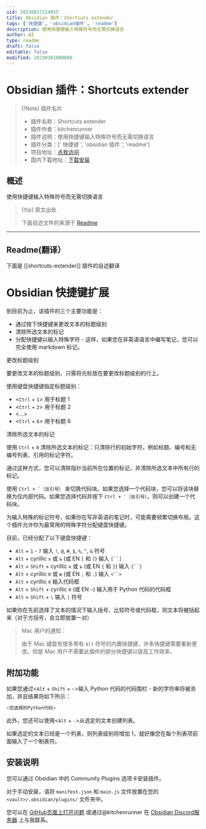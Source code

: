 ```yaml
---
uid: 20230817224055
title: Obsidian 插件：Shortcuts extender
tags: ['快捷键', 'obsidian插件', 'readme']
description: 使用快捷键输入特殊符号而无需切换语言
author: AI
type: readme
draft: false
editable: false
modified: 20230101000000
---
```


# Obsidian 插件：Shortcuts extender

> [!Note] 插件名片
> - 插件名称：Shortcuts extender
> - 插件作者：kitchenrunner
> - 插件说明：使用快捷键输入特殊符号而无需切换语言
> - 插件分类：[' 快捷键 ', 'obsidian 插件 ', 'readme']
> - 项目地址：[点我访问](https://github.com/ryjjin/Obsidian-shortcuts-extender)
> - 国内下载地址：[下载安装](https://pkmer.cn/products/plugin/pluginMarket/?shortcuts-extender)

## 概述

使用快捷键输入特殊符号而无需切换语言

> [!tip] 原文出处
>
>下面自述文件的来源于 [Readme](https://ghproxy.net/https://raw.githubusercontent.com/ryjjin/Obsidian-shortcuts-extender/master/README.md)

---

## Readme(翻译）

下面是 [[shortcuts-extender]] 插件的自述翻译

# Obsidian 快捷键扩展

到目前为止，该插件的三个主要功能是：

- 通过按下快捷键来更改文本的标题级别
- 清除所选文本的标记
- 分配快捷键以输入特殊字符 - 这样，如果您在非英语语言中编写笔记，您可以完全使用 markdown 标记。

更改标题级别

要更改文本的标题级别，只需将光标放在要更改标题级别的行上。

使用键盘快捷键指定标题级别：

- <`Ctrl` + `1`> 用于标题 1
- <`Ctrl` + `2`> 用于标题 2
- <...>
- <`Ctrl` + `6`> 用于标题 6

清除所选文本的标记

使用 `Ctrl` + `0` 清除所选文本的标记：只清除行的初始字符，例如标题、编号和无编号列表、引用的标记字符。

通过这种方式，您可以清除指针当前所在位置的标记，并清除所选文本中所有行的标记。

使用 ``Ctrl + `（反引号）`` 来切换代码块。如果您选择一个代码块，您可以将该块替换为仅内部代码。如果您选择代码并按下 ``Ctrl + `（反引号）``，则可以创建一个代码块。

为输入特殊的标记符号，如果你在写非英语的笔记时，可能需要频繁切换布局。这个插件允许你为最常用的特殊字符分配键盘快捷键。

目前，已经分配了以下键盘快捷键：

- `Alt` + `1` - `7` 输入 `!`, `@`, `#`, `$`, `%`, `^`, `&` 符号
- `Alt` + cyrillic `х` 或 `ъ` (或 EN `[` 和 `]`) 输入 `[``]`
- `Alt` + `Shift` + cyrillic `х` 或 `ъ` (或 EN `{` 和 `}`) 输入 `{``}`
- `Alt` + cyrillic `б` 或 `ю` (或 EN `,` 和 `.`) 输入 `<``>`
- `Alt` + cyrillic `ё` 输入代码框
- `Alt` + `Shift` + cyrillic `ё` (或 EN `~`) 输入用于 Python 代码的代码框
- `Alt` + `Shift` + `\` 输入 `|` 符号

如果你在先前选择了文本的情况下输入括号、比较符号或代码框，则文本将被括起来（对于方括号，会立即放置一对）

> Mac 用户的通知：
>
> 由于 Mac 键盘有很多带有 `Alt` 符号的内置快捷键，许多快捷键需要重新更改。但是 Mac 用户不需要此插件的部分快捷键以提高工作效率。

## 附加功能

如果您通过<`Alt` + `Shift` + `~`>输入 Python 代码的代码围栏 - 新的字符串将被添加，并且结果将如下所示：

```py
<您选择的Python代码>
```

此外，您还可以使用<`Alt` + `-`>从选定的文本创建列表。

如果选定的文本已经是一个列表，则列表级别将增加 1，就好像您在每个列表项前面输入了一个制表符。

## 安装说明

您可以通过 Obsidian 中的 Community Plugins 选项卡安装插件。

对于手动安装，请将 `manifest.json` 和 `main.js` 文件放置在您的 `<vault>/.obsidian/plugins/` 文件夹中。

您可以在 [GitHub页面上打开问题](https://github.com/ryjjin/Obsidian-shortcuts-extender/issues) 或通过@kitchenrunner 在 [Obsidian Discord服务器](https://discord.com/?utm_source=Discord%20Widget&utm_medium=Logo) 上与我联系。
